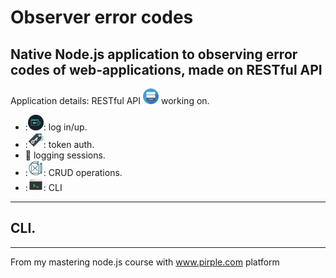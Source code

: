 # Observer error codes
Native Node.js application to observing error codes of web-applications, made on RESTful API
---

Application details:
RESTful API <img src="https://github.com/SamariddinS/SamariddinS/blob/main/img/login.png" width="25"> working on.
- :<img src="https://github.com/SamariddinS/SamariddinS/blob/main/img/API.png" width="25">: log in/up.
- :<img src="https://github.com/SamariddinS/SamariddinS/blob/main/img/token.png" width="25">: token auth.
- 🔄 logging sessions.
- :<img src="https://github.com/SamariddinS/SamariddinS/blob/main/img/CRUD.png" width="25">: CRUD operations.
- :<img src="https://github.com/SamariddinS/SamariddinS/blob/main/img/CLI.png" width="25">: CLI
---

CLI.
- 
---
From my mastering node.js course with www.pirple.com platform
